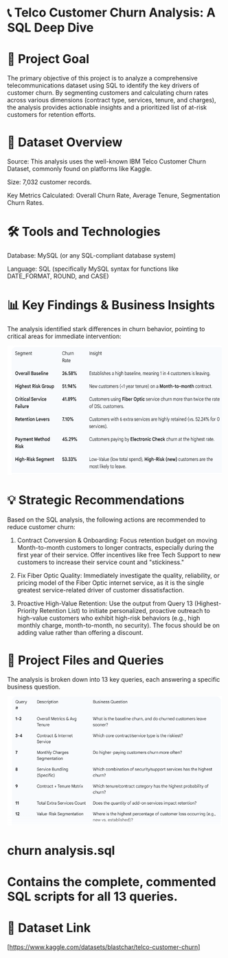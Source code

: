 # 📞 Telco Customer Churn Analysis: A SQL Deep Dive

# 🎯 Project Goal
 The primary objective of this project is to analyze a comprehensive telecommunications dataset using SQL to identify the key drivers of customer churn. By segmenting customers and calculating churn rates across   various dimensions (contract type, services, tenure, and charges), the analysis provides actionable insights and a prioritized list of at-risk customers for retention efforts.

# 💾 Dataset Overview
Source: This analysis uses the well-known IBM Telco Customer Churn Dataset, commonly found on platforms like Kaggle.

Size: 7,032 customer records.

Key Metrics Calculated: Overall Churn Rate, Average Tenure, Segmentation Churn Rates.

# 🛠️ Tools and Technologies
Database: MySQL (or any SQL-compliant database system)

Language: SQL (specifically MySQL syntax for functions like DATE_FORMAT, ROUND, and CASE)

# 📊 Key Findings & Business Insights
 The analysis identified stark differences in churn behavior, pointing to critical areas for immediate intervention:
 
<img src="Summarized_tables_images/Screenshot 2025-10-25 195524.png" alt="Alt Text" width="500" height="300"/>

# 💡 Strategic Recommendations
 Based on the SQL analysis, the following actions are recommended to reduce customer churn:

 1. Contract Conversion & Onboarding: Focus retention budget on moving Month-to-month customers to longer contracts, especially during the first year of their service. Offer incentives like free Tech Support to       new customers to increase their service count and "stickiness."

 2. Fix Fiber Optic Quality: Immediately investigate the quality, reliability, or pricing model of the Fiber Optic internet service, as it is the single greatest service-related driver of customer dissatisfaction.

 3. Proactive High-Value Retention: Use the output from Query 13 (Highest-Priority Retention List) to initiate personalized, proactive outreach to high-value customers who exhibit high-risk behaviors (e.g., high      monthly charge, month-to-month, no security). The focus should be on adding value rather than offering a discount.

# 📂 Project Files and Queries
The analysis is broken down into 13 key queries, each answering a specific business question.

<img src="Summarized_tables_images/Screenshot 2025-10-25 200004.png" alt="Alt Text" width="500" height="300"/>

# churn analysis.sql 
# Contains the complete, commented SQL scripts for all 13 queries.

# 🔗 Dataset Link
[https://www.kaggle.com/datasets/blastchar/telco-customer-churn]





